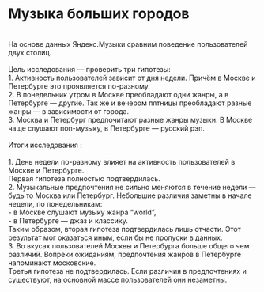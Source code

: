 # Музыка больших городов <br>
<br>
На  основе данных Яндекс.Музыки сравним поведение пользователей двух столиц.<br>
<br>
Цель исследования — проверить три гипотезы:<br>
1. Активность пользователей зависит от дня недели. Причём в Москве и Петербурге это проявляется по-разному.<br>
2. В понедельник утром в Москве преобладают одни жанры, а в Петербурге — другие. Так же и вечером пятницы преобладают разные жанры — в зависимости от города. <br>
3. Москва и Петербург предпочитают разные жанры музыки. В Москве чаще слушают поп-музыку, в Петербурге — русский рэп.<br>
<br>
Итоги исследования :<br>
<br>
1. День недели по-разному влияет на активность пользователей в Москве и Петербурге.<br>
   Первая гипотеза полностью подтвердилась.<br>
2. Музыкальные предпочтения не сильно меняются в течение недели — будь то Москва или Петербург. Небольшие различия заметны в начале недели, по понедельникам:<br>
   - в Москве слушают музыку жанра “world”,<br>
   - в Петербурге — джаз и классику.<br>
   Таким образом, вторая гипотеза подтвердилась лишь отчасти. Этот результат мог оказаться иным, если бы не пропуски в данных.<br>
3. Во вкусах пользователей Москвы и Петербурга больше общего чем различий. Вопреки ожиданиям, предпочтения жанров в Петербурге напоминают московские.<br>
   Третья гипотеза не подтвердилась. Если различия в предпочтениях и существуют, на основной массе пользователей они незаметны.<br>
